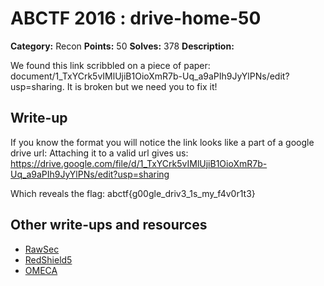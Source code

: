 # ABCTF 2016 : drive-home-50

**Category:** Recon
**Points:** 50
**Solves:** 378
**Description:**

We found this link scribbled on a piece of paper: document/1_TxYCrk5vIMlUjiB1OioXmR7b-Uq_a9aPIh9JyYlPNs/edit?usp=sharing. It is broken but we need you to fix it!


## Write-up

If you know the format you will notice the link looks like a part of a google drive url:
Attaching it to a valid url gives us:
<https://drive.google.com/file/d/1_TxYCrk5vIMlUjiB1OioXmR7b-Uq_a9aPIh9JyYlPNs/edit?usp=sharing>

Which reveals the flag:
abctf{g00gle_driv3_1s_my_f4v0r1t3}

## Other write-ups and resources

* [RawSec](https://rawsec.ml/en/ABCTF-50-Drive-Home-Reconaissance/)
* [RedShield5](https://ctftime.org/writeup/3575)
* [OMECA](https://github.com/nbrisset/CTF/tree/master/abctf-2016/challenges/drive-home-50)
